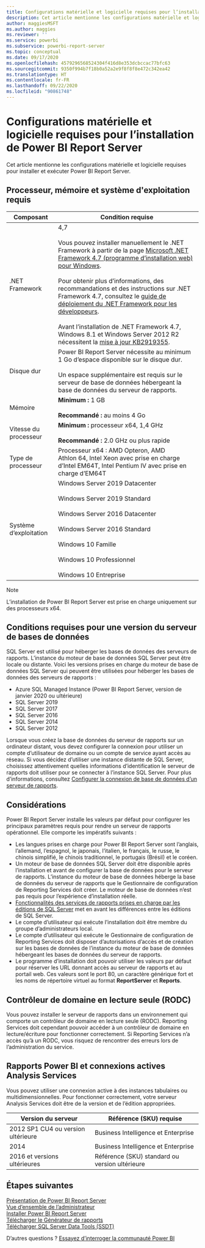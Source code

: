 ```yaml
---
title: Configurations matérielle et logicielle requises pour l’installation de Power BI Report Server
description: Cet article mentionne les configurations matérielle et logicielle requises pour installer et exécuter Power BI Report Server.
author: maggiesMSFT
ms.author: maggies
ms.reviewer: ''
ms.service: powerbi
ms.subservice: powerbi-report-server
ms.topic: conceptual
ms.date: 09/17/2020
ms.openlocfilehash: 4579296568524304f416d8e353dcbccac77bfc63
ms.sourcegitcommit: 9350f994b7f18b0a52a2e9f8f8f8e472c342ea42
ms.translationtype: HT
ms.contentlocale: fr-FR
ms.lasthandoff: 09/22/2020
ms.locfileid: "90861748"
---
```

# <a name="hardware-and-software-requirements-for-installing-power-bi-report-server"></a>Configurations matérielle et logicielle requises pour l’installation de Power BI Report Server

Cet article mentionne les configurations matérielle et logicielle requises pour installer et exécuter Power BI Report Server.

## <a name="processor-memory-and-operating-system-requirements"></a>Processeur, mémoire et système d'exploitation requis

| Composant | Condition requise |
| --- | --- |
| .NET Framework |4,7<br><br>Vous pouvez installer manuellement le .NET Framework à partir de la page [Microsoft .NET Framework 4.7 (programme d’installation web) pour Windows](https://support.microsoft.com/en-us/kb/3186500).<br/><br/> Pour obtenir plus d’informations, des recommandations et des instructions sur .NET Framework 4.7, consultez le [guide de déploiement du .NET Framework pour les développeurs](/dotnet/framework/deployment/deployment-guide-for-developers).<br/><br/>Avant l’installation de .NET Framework 4.7, Windows 8.1 et Windows Server 2012 R2 nécessitent la [mise à jour KB2919355](https://support.microsoft.com/kb/2919355). |
| Disque dur |Power BI Report Server nécessite au minimum 1 Go d’espace disponible sur le disque dur.<br><br>Un espace supplémentaire est requis sur le serveur de base de données hébergeant la base de données du serveur de rapports. |
| Mémoire |**Minimum :** 1 GB<br/><br/> **Recommandé :** au moins 4 Go |
| Vitesse du processeur |**Minimum :** processeur x64, 1,4 GHz<br/><br/> **Recommandé :** 2.0 GHz ou plus rapide |
| Type de processeur |Processeur x64 : AMD Opteron, AMD Athlon 64, Intel Xeon avec prise en charge d’Intel EM64T, Intel Pentium IV avec prise en charge d’EM64T |
| Système d’exploitation |Windows Server 2019 Datacenter<br><br>Windows Server 2019 Standard<br><br>Windows Server 2016 Datacenter<br><br>Windows Server 2016 Standard<br><br>Windows 10 Famille<br><br>Windows 10 Professionnel<br><br>Windows 10 Entreprise<br> |

> [!NOTE]
> L’installation de Power BI Report Server est prise en charge uniquement sur des processeurs x64.


## <a name="database-server-version-requirements"></a>Conditions requises pour une version du serveur de bases de données

SQL Server est utilisé pour héberger les bases de données des serveurs de rapports. L’instance du moteur de base de données SQL Server peut être locale ou distante. Voici les versions prises en charge du moteur de base de données SQL Server qui peuvent être utilisées pour héberger les bases de données des serveurs de rapports :

* Azure SQL Managed Instance (Power BI Report Server, version de janvier 2020 ou ultérieure)
* SQL Server 2019
* SQL Server 2017
* SQL Server 2016
* SQL Server 2014
* SQL Server 2012

Lorsque vous créez la base de données du serveur de rapports sur un ordinateur distant, vous devez configurer la connexion pour utiliser un compte d’utilisateur de domaine ou un compte de service ayant accès au réseau. Si vous décidez d’utiliser une instance distante de SQL Server, choisissez attentivement quelles informations d’identification le serveur de rapports doit utiliser pour se connecter à l’instance SQL Server. Pour plus d’informations, consultez [Configurer la connexion de base de données d’un serveur de rapports](/sql/reporting-services/install-windows/configure-a-report-server-database-connection-ssrs-configuration-manager).

## <a name="considerations"></a>Considérations

Power BI Report Server installe les valeurs par défaut pour configurer les principaux paramètres requis pour rendre un serveur de rapports opérationnel. Elle comporte les impératifs suivants :

* Les langues prises en charge pour Power BI Report Server sont l’anglais, l’allemand, l’espagnol, le japonais, l’italien, le français, le russe, le chinois simplifié, le chinois traditionnel, le portugais (Brésil) et le coréen.
* Un moteur de base de données SQL Server doit être disponible après l’installation et avant de configurer la base de données pour le serveur de rapports. L’instance du moteur de base de données héberge la base de données du serveur de rapports que le Gestionnaire de configuration de Reporting Services doit créer. Le moteur de base de données n’est pas requis pour l’expérience d’installation réelle.
* [Fonctionnalités des services de rapports prises en charge par les éditions de SQL Server](/sql/reporting-services/reporting-services-features-supported-by-the-editions-of-sql-server-2016) met en avant les différences entre les éditions de SQL Server.
* Le compte d’utilisateur qui exécute l’installation doit être membre du groupe d’administrateurs local.
* Le compte d’utilisateur qui exécute le Gestionnaire de configuration de Reporting Services doit disposer d’autorisations d’accès et de création sur les bases de données de l’instance du moteur de base de données hébergeant les bases de données du serveur de rapports.
* Le programme d’installation doit pouvoir utiliser les valeurs par défaut pour réserver les URL donnant accès au serveur de rapports et au portail web. Ces valeurs sont le port 80, un caractère générique fort et les noms de répertoire virtuel au format **ReportServer** et **Reports**.

## <a name="read-only-domain-controller-rodc"></a>Contrôleur de domaine en lecture seule (RODC)

 Vous pouvez installer le serveur de rapports dans un environnement qui comporte un contrôleur de domaine en lecture seule (RODC). Reporting Services doit cependant pouvoir accéder à un contrôleur de domaine en lecture/écriture pour fonctionner correctement. Si Reporting Services n’a accès qu’à un RODC, vous risquez de rencontrer des erreurs lors de l’administration du service.

## <a name="power-bi-reports-and-analysis-services-live-connections"></a>Rapports Power BI et connexions actives Analysis Services

Vous pouvez utiliser une connexion active à des instances tabulaires ou multidimensionnelles. Pour fonctionner correctement, votre serveur Analysis Services doit être de la version et de l’édition appropriées.

| **Version du serveur** | **Référence (SKU) requise** |
| --- | --- |
| 2012 SP1 CU4 ou version ultérieure |Business Intelligence et Enterprise |
| 2014 |Business Intelligence et Enterprise |
| 2016 et versions ultérieures |Référence (SKU) standard ou version ultérieure |

## <a name="next-steps"></a>Étapes suivantes

[Présentation de Power BI Report Server](get-started.md)  
[Vue d’ensemble de l’administrateur](admin-handbook-overview.md)  
[Installer Power BI Report Server](install-report-server.md)  
[Télécharger le Générateur de rapports](https://www.microsoft.com/download/details.aspx?id=53613)  
[Télécharger SQL Server Data Tools (SSDT)](/sql/ssdt/download-sql-server-data-tools-ssdt)

D’autres questions ? [Essayez d’interroger la communauté Power BI](https://community.powerbi.com/)
